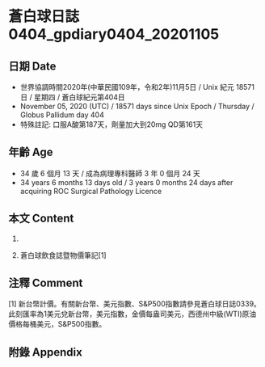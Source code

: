 [_metadata_:encoding]: - "utf-8"
[_metadata_:language]: - "zh-Hant-TW"
[_metadata_:fileformat]: - "markdown"
[_metadata_:MIME_type]: - "text/plain"
[_metadata_:markdown_version]: - "commonmark version 0.29"
[_metadata_:markdown_spec]: - "https://spec.commonmark.org/0.29/"

# 蒼白球日誌0404_gpdiary0404_20201105 #

## 日期 Date ##

* 世界協調時間2020年(中華民國109年，令和2年)11月5日 / Unix 紀元 18571 日 / 星期四 / 蒼白球紀元第404日
* November 05, 2020 (UTC) / 18571 days since Unix Epoch / Thursday / Globus Pallidum day 404
* 特殊註記: 口服A酸第187天，劑量加大到20mg QD第161天

## 年齡 Age ##

* 34 歲 6 個月 13 天 / 成為病理專科醫師 3 年 0 個月 24 天
* 34 years 6 months 13 days old / 3 years 0 months 24 days after acquiring ROC Surgical Pathology Licence

## 本文 Content ##

1. 

    
2. 蒼白球飲食誌暨物價筆記[1]

    

## 注釋 Comment ##

[1] 新台幣計價。有關新台幣、美元指數、S&P500指數請參見蒼白球日誌0339。此刻匯率為1美元兌新台幣，美元指數，金價每盎司美元，西德州中級(WTI)原油價格每桶美元，S&P500指數。



## 附錄 Appendix ##

